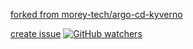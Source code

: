 
[forked from morey-tech/argo-cd-kyverno](https://github.com/morey-tech/argo-cd-kyverno/issues)

[create issue](https://github.com/dyjo4949/argo-cd-kyverno/issues/new)
[![GitHub watchers](https://img.shields.io/github/watchers/dyjo4949/argo-cd-kyverno.svg?style=social&label=Watchers)](https://github.com/dyjo4949/argo-cd-kyverno)